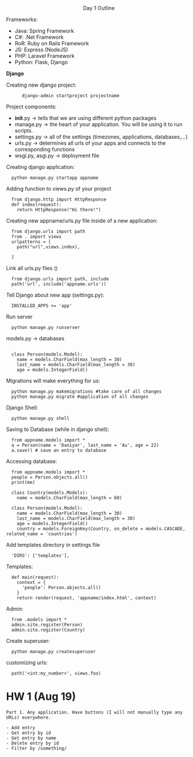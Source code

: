 <center>Day 1 Outline</center>


Frameworks:
- Java: Spring Framework
- C#: .Net Framework
- RoR: Ruby on Rails Framework
- JS: Express (NodeJS)
- PHP: Laravel Framework
- Python: Flask, Django


<b>Django</b>

Creating new django project:
```
      django-admin startproject projectname
```

Project components:
- __init__.py -> tells that we are using different python packages
- manage.py -> the heart of your application. You will be using it to run scripts.
- settings.py -> all of the settings (timezones, applications, databases,...)
- urls.py -> determines all urls of your apps and connects to the corresponding functions
- wsgi.py, asgi.py -> deployment file


Creating django application:

```
  python manage.py startapp appname
```

Adding function to views.py of your project

```
  from django.http import HttpResponse
  def index(request):
    return HttpResponse("Hi there!")
```

Creating new appname/urls.py file inside of a new application:

```
  from django.urls import path
  from . import views
  urlpatterns = [
    path("url",views.index),

  ]

```

Link all urls.py files ()

```
  from django.urls import path, include
  path('url', include('appname.urls'))

```

Tell Django about new app (settings.py):

```
  INSTALLED_APPS += 'app'
```

Run server
```
  python manage.py runserver
```


models.py -> databases

```

  class Person(models.Model):
    name = models.CharField(max_length = 30)
    last_name = models.CharField(max_length = 30)
    age = models.IntegerField()

```

Migrations will make everything for us:

```
  python manage.py makemigrations #take care of all changes
  python manage.py migrate #application of all changes

```

Django Shell:

```
  python manage.py shell
```

Saving to Database (while in django shell):

```
  from appname.models import *
  a = Person(name = 'Daniyar', last_name = 'Au', age = 22)
  a.save() # save an entry to database
```

Accessing database:

```
  from appname.models import *
  people = Person.objects.all()
  print(me)

```

```
  class Country(models.Models):
    name = models.CharField(max_length = 60)

  class Person(models.Model):
    name = models.CharField(max_length = 30)
    last_name = models.CharField(max_length = 30)
    age = models.IntegerField()
    country = models.ForeignKey(Country, on_delete = models.CASCADE, related_name = 'countries')
```

Add templates directory in settings file

```
  'DIRS': ['templates'],
```



Templates:
```
  def main(request):
    context = {
      'people': Person.objects.all()
    }
    return render(request, 'appname/index.html', context)
```

Admin:

```
  from .models import *
  admin.site.register(Person)
  admin.site.register(Country)

```

Create superuser:

```
  python manage.py createsuperuser
```


customizing urls:

```
  path('<int:my_number>', views.foo)
```


# HW 1 (Aug 19)

```
Part 1. Any application. Have buttons (I will not manually type any URLs) everywhere.

- Add entry
- Get entry by id
- Get entry by name
- Delete entry by id
- Filter by /something/


```